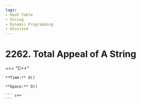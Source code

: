```yaml
---
tags:
- Hash Table
- String
- Dynamic Programming
- Unsolved
---
```



# 2262. Total Appeal of A String

=== "C++"

    **Time:** O()

    **Space:** O()

    ``` c++
    ```